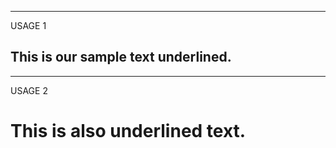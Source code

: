 ***
USAGE 1 

This is our sample text underlined.
-----------------------------------

***
USAGE 2 

This is also underlined text.
============================